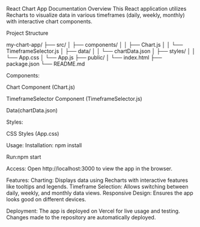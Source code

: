 React Chart App Documentation
Overview
This React application utilizes Recharts to visualize data in various timeframes (daily, weekly, monthly) with interactive chart components.

Project Structure

my-chart-app/
├── src/
│ ├── components/
│ │ ├── Chart.js
│ │ └── TimeframeSelector.js
│ ├── data/
│ │ └── chartData.json
│ ├── styles/
│ │ └── App.css
│ └── App.js
├── public/
│ └── index.html
├── package.json
└── README.md

Components:

Chart Component (Chart.js)

TimeframeSelector Component (TimeframeSelector.js)

Data(chartData.json)

Styles:

CSS Styles (App.css)

Usage:
Installation: npm install

Run:npm start

Access:
Open http://localhost:3000 to view the app in the browser.

Features:
Charting: Displays data using Recharts with interactive features like tooltips and legends.
Timeframe Selection: Allows switching between daily, weekly, and monthly data views.
Responsive Design: Ensures the app looks good on different devices.

Deployment:
The app is deployed on Vercel for live usage and testing. Changes made to the repository are automatically deployed.
